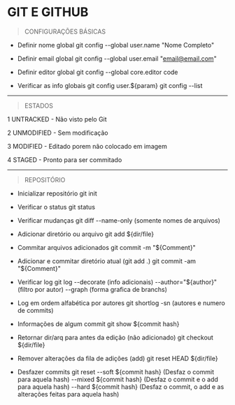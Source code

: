# GIT E GITHUB

 > CONFIGURAÇÕES BÁSICAS

- Definir nome global
git config --global user.name "Nome Completo"

- Definir email global
git config --global user.email "email@email.com"

- Definir editor global
git config --global core.editor code

- Verificar as info globais
git config user.${param}
git config --list

-------------------------------------------------
 > ESTADOS

 1 UNTRACKED
 	 - Não visto pelo Git

 2 UNMODIFIED
 	 - Sem modificação

 3 MODIFIED
 	 - Editado porem não colocado em imagem
 
 4 STAGED
 	 - Pronto para ser commitado

-------------------------------------------------

 > REPOSITÓRIO

- Inicializar repositório
 git init

- Verificar o status
git status

- Verificar mudanças
git diff
	--name-only (somente nomes de arquivos)

- Adicionar diretório ou arquivo
git add ${dir/file}

- Commitar arquivos adicionados
git commit -m "${Comment}"

- Adicionar e commitar diretório atual (git add .)
git commit -am "${Comment}"

- Verificar log
git log 
	--decorate (info adicionais) 
	--author="${author}" (filtro por autor)
	--graph (forma grafica de branchs)

- Log em ordem alfabética por autores
git shortlog
	-sn (autores e numero de commits)

- Informações de algum commit
git show ${commit hash}

- Retornar dir/arq para antes da edição (não adicionado)
git checkout ${dir/file}

- Remover alterações da fila de adições (add)
git reset HEAD ${dir/file}

- Desfazer commits
git reset
	--soft ${commit hash} (Desfaz o commit para aquela hash)
	--mixed ${commit hash} (Desfaz o commit e o add para aquela hash)
	--hard ${commit hash} (Desfaz o commit, o add e as alterações feitas para aquela hash)
